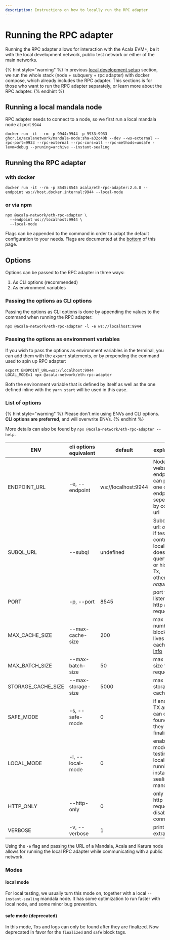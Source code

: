 ```yaml
---
description: Instructions on how to locally run the RPC adapter
---
```


# Running the RPC adapter

Running the RPC adapter allows for interaction with the Acala EVM+, be it with the local development network, public test network or either of the main networks.

{% hint style="warning" %}
In previous [local development setup](../../network/network-setup/local-development-network.md) section, we run the whole stack (node + subquery + rpc adapter) with docker compose, which already includes the RPC adapter. This sections is for those who want to run the RPC adapter separately, or learn more about the RPC adapter.
{% endhint %}

## Running a local mandala node
RPC adapter needs to connect to a node, so we first run a local mandala node at port `9944`
```
docker run -it --rm -p 9944:9944 -p 9933:9933 ghcr.io/acalanetwork/mandala-node:sha-a32c40b --dev --ws-external --rpc-port=9933 --rpc-external --rpc-cors=all --rpc-methods=unsafe -levm=debug --pruning=archive --instant-sealing
```

## Running the RPC adapter
### with docker
```
docker run -it --rm -p 8545:8545 acala/eth-rpc-adapter:2.6.8 --endpoint ws://host.docker.internal:9944 --local-mode
```

### or via npm
```
npx @acala-network/eth-rpc-adapter \
  --endpoint ws://localhost:9944 \
  --local-mode
```

Flags can be appended to the command in order to adapt the default configuration to your needs. Flags are documented at the [bottom](running-the-rpc-adapter.md#list-of-options) of this page.
## Options

Options can be passed to the RPC adapter in three ways:

1. As CLI options (recommended)
2. As environment variables

### Passing the options as CLI options

Passing the options as CLI options is done by appending the values to the command when running the RPC adapter:

```
npx @acala-network/eth-rpc-adapter -l -e ws://localhost:9944
```

### Passing the options as environment variables

If you wish to pass the options as environment variables in the terminal, you can add them with the `export` statements, or by prepending the command used to spin up RPC adapter:

```
export ENDPOINT_URL=ws://localhost:9944
LOCAL_MODE=1 npx @acala-network/eth-rpc-adapter
```

Both the environment variable that is defined by itself as well as the one defined inline with the `yarn start` will be used in this case.

### List of options

{% hint style="warning" %}
Please don't mix using ENVs and CLI options. **CLI options are preferred**, and will overwrite ENVs.
{% endhint %}

More details can also be found by `npx @acala-network/eth-rpc-adapter --help`.

| ENV                | cli options equivalent | default             | explanation                                                                                             |
|--------------------|------------------------|---------------------|---------------------------------------------------------------------------------------------------------|
| ENDPOINT_URL       | -e, --endpoint         | ws://localhost:9944 | Node websocket endpoint(s): can provide one or more endpoints, seperated by comma url        |
| SUBQL_URL          | --subql                | undefined           | Subquery url: *optional* if testing contracts locally that doesn\'t query logs or historical Tx, otherwise *required* |
| PORT               | -p, --port             | 8545                | port to listen for http and ws requests                                    |
| MAX_CACHE_SIZE     | --max-cache-size       | 200                 | max number of blocks that lives in the cache [more info](https://evmdocs.acala.network/network/network) |
| MAX_BATCH_SIZE     | --max-batch-size       | 50                  | max batch size for RPC request                                                                          |
| STORAGE_CACHE_SIZE | --max-storage-size     | 5000                | max storage cache size                                                                                  |
| SAFE_MODE          | -s, --safe-mode        | 0                   | if enabled, TX and logs can only be found after they are finalized                                      |
| LOCAL_MODE         | -l, --local-mode       | 0                   | enable this mode when testing with locally running instant-sealing mandala                              |
| HTTP_ONLY          | --http-only            | 0                   | only allow http requests, disable ws connections                  |
| VERBOSE            | -v, --verbose          | 1                   | print some extra info                                                                                   |

Using the `-e` flag and passing the URL of a Mandala, Acala and Karura node allows for running the local RPC adapter while communicating with a public network.

### Modes
#### local mode
For local testing, we usually turn this mode on, together with a local `--instant-sealing` mandala node. It has some optimization to run faster with local node, and some minor bug prevention.

#### safe mode (deprecated)
In this mode, Txs and logs can only be found after they are finalized. Now deprecated in favor for the `finalized` and `safe` block tags.

